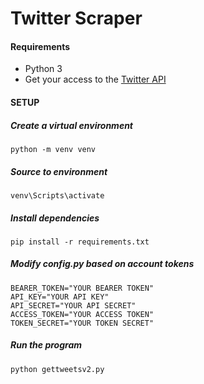 # Twitter Scraper

#### Requirements
* Python 3
* Get your access to the [Twitter API](https://developer.twitter.com/en/docs/twitter-api/getting-started/getting-access-to-the-twitter-api)

#### SETUP

##### Create a virtual environment
```
python -m venv venv
```

##### Source to environment
```
venv\Scripts\activate
```

##### Install dependencies
```
pip install -r requirements.txt
```



##### Modify config.py based on account tokens
```
BEARER_TOKEN="YOUR BEARER TOKEN"
API_KEY="YOUR API KEY"
API_SECRET="YOUR API SECRET"
ACCESS_TOKEN="YOUR ACCESS TOKEN"
TOKEN_SECRET="YOUR TOKEN SECRET"
```

##### Run the program
```
python gettweetsv2.py
```

